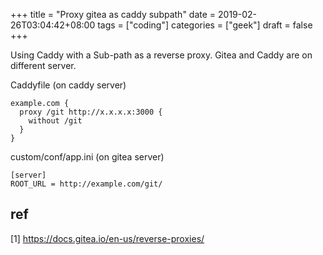 +++
title = "Proxy gitea as caddy subpath"
date = 2019-02-26T03:04:42+08:00
tags = ["coding"]
categories = ["geek"]
draft = false
+++

Using Caddy with a Sub-path as a reverse proxy.
Gitea and Caddy are on different server.

<!--more-->

Caddyfile (on caddy server)

```
example.com {
  proxy /git http://x.x.x.x:3000 {
    without /git
  }
}
```

custom/conf/app.ini (on gitea server)

```
[server]
ROOT_URL = http://example.com/git/
```

## ref

[1] https://docs.gitea.io/en-us/reverse-proxies/
